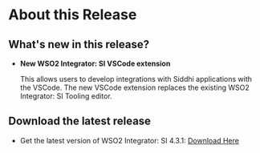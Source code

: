# About this Release

## What's new in this release?

- **New WSO2 Integrator: SI VSCode extension**

    This allows users to develop integrations with Siddhi applications with the VSCode. The new VSCode extension replaces the existing WSO2 Integrator: SI Tooling editor. 

## Download the latest release

- Get the latest version of WSO2 Integrator: SI 4.3.1: [Download Here](https://wso2.com/streaming-integrator/)

